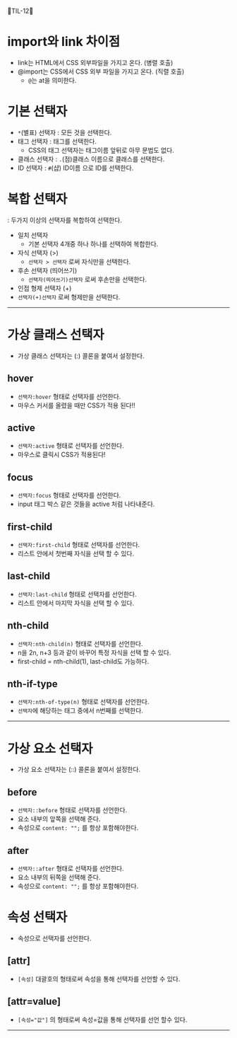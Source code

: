 🦁TIL-12🦁

# import와 link 차이점
- link는 HTML에서 CSS 외부파일을 가지고 온다.    (병렬 호출)
- @import는 CSS에서 CSS 외부 파일을 가지고 온다.  (직렬 호출)
    - `@`는 at을 의미한다. 

# 기본 선택자
- `*`(별표) 선택자 : 모든 것을 선택한다.
-  태그 선택자 : 태그를 선택한다.
    - CSS의 태그 선택자는 태그이름 앞뒤로 아무 문법도 없다.
- 클래스 선택자 : `.`(점)클래스 이름으로 클래스를 선택한다.
- ID 선택자 : `#`(샵) ID이름 으로 ID를 선택한다.

# 복합 선택자
: 두가지 이상의 선택자를 복합하여 선택한다.
- 일치 선택자
  - 기본 선택자 4개중 하나 하나를 선택하여 복합한다.
- 자식 선택자 (>)
  - `선택자 > 선택자` 로써 자식만을 선택한다.
- 후손 선택자 (띄어쓰기)
  - `선택자(띄어쓰기)선택자` 로써 후손만을 선택한다.
-  인접 형제 선택자 (+)
  - `선택자(+)선택자` 로써 형제만을 선택한다.
------------------------
# 가상 클래스 선택자
- 가상 클래스 선택자는 (:) 콜론을 붙여서 설정한다.
## hover
- `선택자:hover` 형태로 선택자를 선언한다.
- 마우스 커서를 올렸을 때만 CSS가 적용 된다!!

## active
- `선택자:active` 형태로 선택자를 선언한다.
- 마우스로 클릭시 CSS가 적용된다!

## focus
- `선택자:focus` 형태로 선택자를 선언한다.
- input 태그 박스 같은 것들을 active 처럼 나타내준다.

## first-child
- `선택자:first-child` 형태로 선택자를 선언한다.
- 리스트 안에서 첫번째 자식을 선택 할 수 있다.

## last-child
- `선택자:last-child` 형태로 선택자를 선언한다.
- 리스트 안에서 마지막 자식을 선택 할 수 있다.

## nth-child
- `선택자:nth-child(n)` 형태로 선택자를 선언한다.
- n을 2n, n+3 등과 같이 바꾸어 특정 자식을 선택 할 수 있다.
- first-child = nth-child(1),  last-child도 가능하다.

## nth-if-type
- `선택자:nth-of-type(n)` 형태로 선택자를 선언한다.
- `선택자`에 해당하는 태그 중에서 n번째를 선택한다.
-------------------------------------------
# 가상 요소 선택자
- 가상 요소 선택자는 (::) 콜론을 붙여서 설정한다.
## before
- `선택자::before` 형태로 선택자를 선언한다.
- 요소 내부의 앞쪽을 선택해 준다.
- 속성으로 `content: "";` 를 항상 포함해야한다.

## after
- `선택자::after` 형태로 선택자를 선언한다.
- 요소 내부의 뒤쪽을 선택해 준다.
- 속성으로 `content: "";` 를 항상 포함해야한다.

# 속성 선택자 
- 속성으로 선택자를 선언한다.
## [attr]
- `[속성]` 대괄호의 형태로써 속성을 통해 선택자를 선언할 수 있다.

## [attr=value] 
- `[속성="값"]` 의 형태로써 속성=값을 통해 선택자를 선언 할수 있다.
------------------------------------


